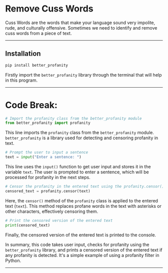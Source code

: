 # Remove Cuss Words

Cuss Words are the words that make your language sound very impolite, rude, and culturally offensive. Sometimes we need to identify and remove cuss words from a piece of text.

-----

## Installation

```python
pip install better_profanity
```
Firstly import the `better_profanity` library through the terminal that will help in this program.

-----

# Code Break:

```python
# Import the profanity class from the better_profanity module
from better_profanity import profanity
```
This line imports the `profanity` class from the `better_profanity` module. `better_profanity` is a library used for detecting and censoring profanity in text.

```python
# Prompt the user to input a sentence
text = input("Enter a sentence: ")
```
This line uses the `input()` function to get user input and stores it in the variable `text`. The user is prompted to enter a sentence, which will be processed for profanity in the next steps.

```python
# Censor the profanity in the entered text using the profanity.censor() method
censored_text = profanity.censor(text)
```
Here, the `censor()` method of the `profanity` class is applied to the entered text (`text`). This method replaces profane words in the text with asterisks or other characters, effectively censoring them.

```python
# Print the censored version of the entered text
print(censored_text)
```
Finally, the censored version of the entered text is printed to the console.

In summary, this code takes user input, checks for profanity using the `better_profanity` library, and prints a censored version of the entered text if any profanity is detected. It's a simple example of using a profanity filter in Python.

-----